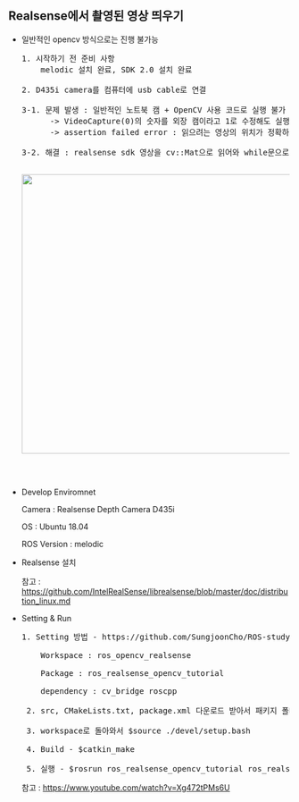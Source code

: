 ## Realsense에서 촬영된 영상 띄우기

* 일반적인 opencv 방식으로는 진행 불가능

  <pre>
  1. 시작하기 전 준비 사항
      melodic 설치 완료, SDK 2.0 설치 완료

  2. D435i camera를 컴퓨터에 usb cable로 연결

  3-1. 문제 발생 : 일반적인 노트북 캠 + OpenCV 사용 코드로 실행 불가
        -> VideoCapture(0)의 숫자를 외장 캠이라고 1로 수정해도 실행 X
        -> assertion failed error : 읽으려는 영상의 위치가 정확하지 않아서 발생

  3-2. 해결 : realsense sdk 영상을 cv::Mat으로 읽어와 while문으로 프레임 보여주기
  
  <p align="center"><img src="https://user-images.githubusercontent.com/80872528/112790926-64c69a80-909b-11eb-824e-3c8c11c5a9f2.png" width = "500"></p>

  </pre>


* Develop Enviromnet

  Camera : Realsense Depth Camera D435i

  OS : Ubuntu 18.04
  
  ROS Version : melodic


* Realsense 설치

  참고 : https://github.com/IntelRealSense/librealsense/blob/master/doc/distribution_linux.md 


* Setting & Run
  <pre>
  1. Setting 방법 - https://github.com/SungjoonCho/ROS-study 참고
  
      Workspace : ros_opencv_realsense

      Package : ros_realsense_opencv_tutorial

      dependency : cv_bridge roscpp

   2. src, CMakeLists.txt, package.xml 다운로드 받아서 패키지 폴더 안에 넣기

   3. workspace로 돌아와서 $source ./devel/setup.bash

   4. Build - $catkin_make

   5. 실행 - $rosrun ros_realsense_opencv_tutorial ros_realsense_opencv_tutorial
  </pre>

  참고 : https://www.youtube.com/watch?v=Xg472tPMs6U

